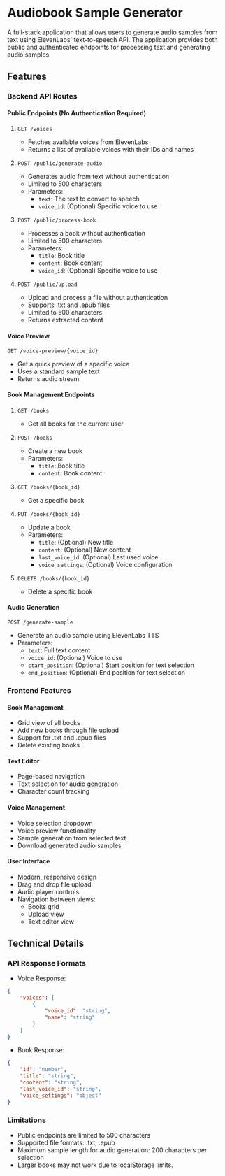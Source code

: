# Audiobook Sample Generator

A full-stack application that allows users to generate audio samples from text using ElevenLabs' text-to-speech API. The application provides both public and authenticated endpoints for processing text and generating audio samples.

## Features

### Backend API Routes

#### Public Endpoints (No Authentication Required)

1. `GET /voices`
   - Fetches available voices from ElevenLabs
   - Returns a list of available voices with their IDs and names

2. `POST /public/generate-audio`
   - Generates audio from text without authentication
   - Limited to 500 characters
   - Parameters:
     - `text`: The text to convert to speech
     - `voice_id`: (Optional) Specific voice to use

3. `POST /public/process-book`
   - Processes a book without authentication
   - Limited to 500 characters
   - Parameters:
     - `title`: Book title
     - `content`: Book content
     - `voice_id`: (Optional) Specific voice to use

4. `POST /public/upload`
   - Upload and process a file without authentication
   - Supports .txt and .epub files
   - Limited to 500 characters
   - Returns extracted content

#### Voice Preview

`GET /voice-preview/{voice_id}`
- Get a quick preview of a specific voice
- Uses a standard sample text
- Returns audio stream

#### Book Management Endpoints

1. `GET /books`
   - Get all books for the current user

2. `POST /books`
   - Create a new book
   - Parameters:
     - `title`: Book title
     - `content`: Book content

3. `GET /books/{book_id}`
   - Get a specific book

4. `PUT /books/{book_id}`
   - Update a book
   - Parameters:
     - `title`: (Optional) New title
     - `content`: (Optional) New content
     - `last_voice_id`: (Optional) Last used voice
     - `voice_settings`: (Optional) Voice configuration

5. `DELETE /books/{book_id}`
   - Delete a specific book

#### Audio Generation

`POST /generate-sample`
- Generate an audio sample using ElevenLabs TTS
- Parameters:
  - `text`: Full text content
  - `voice_id`: (Optional) Voice to use
  - `start_position`: (Optional) Start position for text selection
  - `end_position`: (Optional) End position for text selection

### Frontend Features

#### Book Management
- Grid view of all books
- Add new books through file upload
- Support for .txt and .epub files
- Delete existing books

#### Text Editor
- Page-based navigation
- Text selection for audio generation
- Character count tracking


#### Voice Management
- Voice selection dropdown
- Voice preview functionality
- Sample generation from selected text
- Download generated audio samples

#### User Interface
- Modern, responsive design
- Drag and drop file upload
- Audio player controls
- Navigation between views:
  - Books grid
  - Upload view
  - Text editor view

## Technical Details

### API Response Formats

- Voice Response:
```json
{
    "voices": [
        {
            "voice_id": "string",
            "name": "string"
        }
    ]
}
```

- Book Response:
```json
{
    "id": "number",
    "title": "string",
    "content": "string",
    "last_voice_id": "string",
    "voice_settings": "object"
}
```

### Limitations
- Public endpoints are limited to 500 characters
- Supported file formats: .txt, .epub
- Maximum sample length for audio generation: 200 characters per selection
- Larger books may not work due to localStorage limits.
